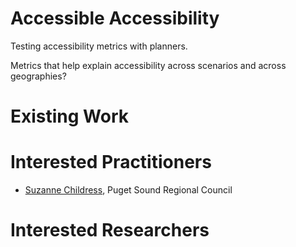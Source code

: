# Accessible Accessibility
Testing accessibility metrics with planners.

Metrics that help explain accessibility across scenarios and across geographies?


# Existing Work


# Interested Practitioners

 - [Suzanne Childress](https://github.com/Ennazus), Puget Sound Regional Council


# Interested Researchers
